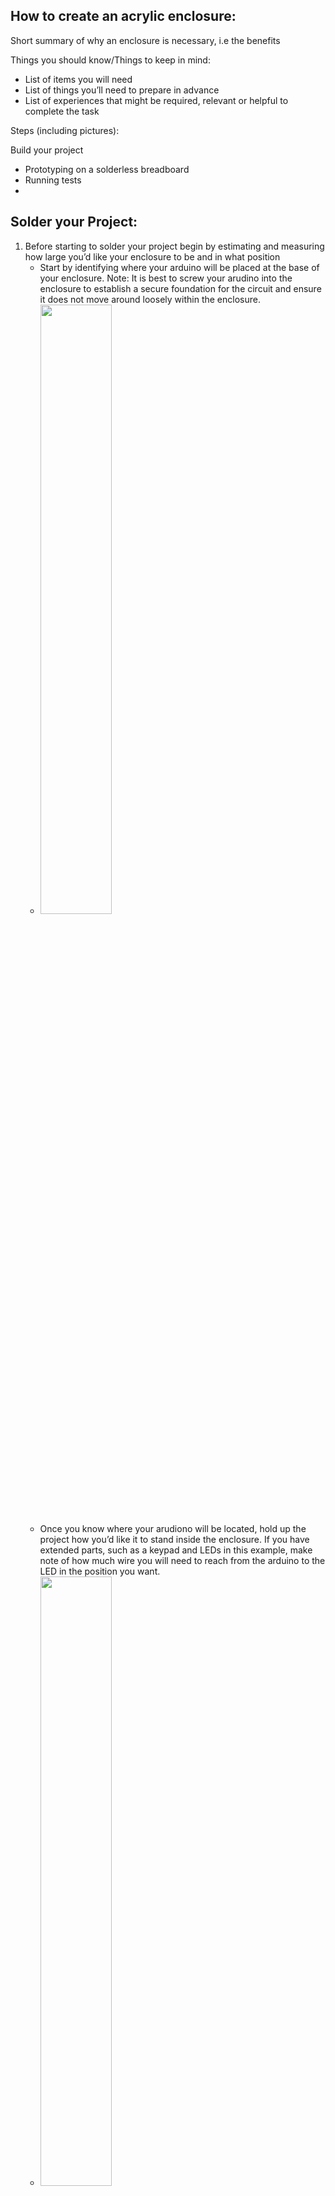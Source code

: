 ## How to create an acrylic enclosure:

Short summary of why an enclosure is necessary, i.e the benefits

Things you should know/Things to keep in mind:

- List of items you will need
- List of things you’ll need to prepare in advance
- List of experiences that might be required, relevant or helpful to complete the task

Steps (including pictures):

Build your project
- Prototyping on a solderless breadboard 
- Running tests
- 

## Solder your Project:

1. Before starting to solder your project begin by estimating and measuring how large you’d like your enclosure to be and in what position
    - Start by identifying where your arduino will be placed at the base of your enclosure. Note: It is best to screw your arudino into the enclosure to establish a        secure foundation for the circuit and ensure it does not move around loosely within the enclosure.
    - <img src="images/arduinoscrew.jpeg" style=width:50%;height:50%>
    - Once you know where your arudiono will be located, hold up the project how you’d like it to stand inside the enclosure. If you have extended parts, such as a         keypad and LEDs in this example, make note of how much wire you will need to reach from the arduino to the LED in the position you want. 
    - <img src="images/keypadled.heic" style=width:50%;height:50%>
    -  <img src="images/wires.heic" style=width:50%;height:50%>
    - Take measurements of the height, width, and depth for your enclosure. Note: It is better to overestimate the measurements and have more space than to squeeze         everything into a smaller enclosure. 
2. It is recommended to not touch your working prototype but use it as a reference. To begin soldering, make sure to collect all the parts you need and ensure they are working properly. You can do this by replacing new parts in increments in the working prototype and making sure it is still functioning properly. 
    - Items you will need: anything you used in your prototype except for jumper wires, we will instead use stranded or solid wire.
        - Solid wire is thicker, and offers higher current capacity. They are greater for longer distances since it features less dissipation. 
        - Stranded wire offers superior bendability and flexibility, making them easier to route around obstacles. They can sustain more vibration and flexing without          breaking. 
        - When it comes down to choosing between solid and stranded wire there is no clear choice, pay attention to the needs of your project. 
        - <img src="images/solidstranded.jpeg" style=width:50%;height:50%>
    - You will also need an arduino prototyping shield. This is where you will solder your cricuit and eventually connect your arduino into. 
3. You will now solder your components into the arduino proto shield following the prototype you made earlier.
    - If you have never soldered before [here](https://www.youtube.com/watch?v=Qps9woUGkvI ) is a quick tutorial on how to solder electronic components
    - <img src="images/soldering.gif" style=width:50%;height:50%>
    - You will also need to solder female and/or male headers to the pin positions on both sides of the arudino proto shield. The type of header you will use depends       on where you need pins inserted. 
        - Female headers have only one side with pins and the other side is where you can connect pins. There are straight and right angle headers.
        - <img src="images/fheader.jpeg" style=width:25%;height:25%>
        - <img src="images/rfheader.jpg" style=width:25%;height:25%>
        - Male headers have pin on both sides you can insert into the arduino shield and connect another female head. 
        - <img src="images/mheader.jpeg" style=width:50%;height:50%>
    - This is what will hold the shield in place with the arduino and secure it. 
    - <img src="images/pinheader.png" style=width:50%;height:50%>
    - <img src="images/arudinoconnected.jpeg" style=width:50%;height:50%>

    
    
## Test/Troubleshooting the Soldered Project:

1. Once you have completed the soldering of your project, you can now plug it into your ardunio and test to see if it works
    - Note: If your project isn’t working, do not be alarmed it is very typical to run into problems at this stage. 
2. If you run into problems begin by testing the arudino against the original prototype to ensure the code is still running properly.
3. You can then reference your prototype and ensure you have connected all the necessary wires, resistors, etc. properly.
    - Pay close attention to your arduino proto shield and ensure horizontal connections are properly connected. Note: Shields come in different versions, some pre-        connect rows and others do not.
    - <img src="images/shield1.jpeg" style=width:25%;height:25%> <img src="images/shield2.jpeg" style=width:25%;height:25%>
4. If your circuit is properly connected then take a closer look at the soldering of your components.	
    - You may need to use a magnifying glass to take a closer look at the connection. Make sure that the solder is not only on the component but securly attached to        the shield as well. Note: Lightly tugging on the wires may help identify a loose connection.
    - <img src="images/soldermistakes.png" style=width:50%;height:50%>
5. Reestablish any loose connections with solder.
    - If you made a mistake while soldering, you make correct it by reheating the misplaced solder. This will turn it back into liquid, and you must quickly slap it        onto a table or surface to remove it. 
6. Revisit steps 2-6 until your are able to troubleshoot and get your project working. Once it is up and running we can begin creating the enclosure. 


## Desinging the Enclosure: 

1. Figure what kind of enclosure you want. Enclosures can be made out of many different materials depending on the purpose and usage of the project. However, for this section we will focus on acrylic for the enclosure. 
    - Benefits for acrylic:
        - Excellent optical clarity & transparency
        - Highly resistant to variations in temperature
        - Up to 17 times the impact resistance of ordinary glass
        - Half the weight of glass and idea for precision machining
        - Highly resistant to different chemicals
    - Disadvantages for acrylic:
        - Acrylic is touch and durable, but can also be easily scratched
2. Choose an enclosure design. Using a design platform like, https://en.makercase.com/, you can choose from 3 different enclosure designs: Basic box, polygon box, kerf bent box. 
    - _Note: Unless otherwise necessary, it is reccomended to go with the basic box._
    - <img src="images/box1.png" style=width:50%;height:50%>
4. Modify enclosure design. Using the same platform you can now modify the box your creating. 
    - Modifications include width, height, and depth of the box. Using the prior measurements you took input the amounts to see a virtual display of your enclosure.You     can also indicate whether the measurements are for the inner or outer dimensions.
    - <img src="images/box2.png" style=width:50%;height:50%>
    - The thickness of your box should correspond to the acrylic piece you will be using.
    - You can also decide whether you’d like the box to be open or closed
    - <img src="images/box6.png" style=width:25%;height:25%>
    - Finally, choose the type of edge you’d like for the box. Using a flat or finger edge will require the use of acrylic glue to stablize the enclosure. Note: if you     need to access the inside of the box, this would be made difficult with these choices. Alternatively, t-slot edges are held with bolts. You can decide the type of      bolt diameter and length depending on what you have available. This allows you to access the inside of the box if any debugging or adjustments are necessary while      still maintaining the secure exterior. 
    - <img src="images/box3.png" style=width:50%;height:50%>
5. Customization: Upload to Abobe illustrator. If you’d like to futher customize the enclosure you can download the previously created design as an svg file and upload it to adobe illustrator. 
    - <img src="images/box4.png" style=width:50%;height:50%>
    - Using the selection tool you can drag edges as preferred for any customized sides or pieces. You can also add circles for sections to create space for hinges to      be screwed if the box is meant to be opened. 
    - <img src="images/box5.png" style=width:50%;height:50%>
6. Print a prototype. Once you’ve completed any customization and finalized the design you can now print a protoype on cardboard to ensure the size works for your project before printing on acrylic.
    - <img src="images/cardboard.jpeg" style=width:50%;height:50%>
8. Adjust if needed and print final enclosure. Make as many adjustments as needed repeating steps 3-5 and using cardboard prototypes. Once you have a design that fits your project, print on acrylic and put your final enclosure together. 



Print with a laser cutting machine
- Upload the file to adobe illustrator 
- Follow laser cutting instructions
- Print a prototype on cardboard
- Test the enclosure with your soldered project
- If adjustments are necessary revisit step 4, if not proceed to print on acrylic


Put the enclosure together
- Once the pieces are printed, put the box together 
- Test again for any errors 

